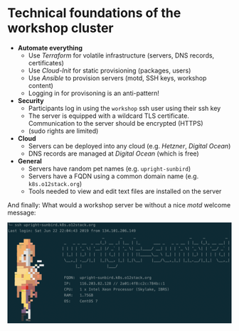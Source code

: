 # Technical foundations of the workshop cluster

* __Automate everything__
  * Use _Terraform_ for volatile infrastructure (servers, DNS records, certificates)
  * Use _Cloud-Init_ for static provisioning (packages, users)
  * Use _Ansible_ to provision servers (motd, SSH keys, workshop content)
  * Logging in for provisoning is an anti-pattern!
* __Security__
  * Participants log in using the `workshop` ssh user using their ssh key
  * The server is equipped with a wildcard TLS certificate. Communication to the server should be encrypted (HTTPS)
  * (sudo rights are limited)
* __Cloud__
  * Servers can be deployed into any cloud (e.g. _Hetzner_, _Digital Ocean_)
  * DNS records are managed at _Digital Ocean_ (which is free)
* __General__
  * Servers have random pet names (e.g. `upright-sunbird`)
  * Servers have a FQDN using a common domain name (e.g. `k8s.o12stack.org`)
  * Tools needed to view and edit text files are installed on the server

And finally: What would a workshop server be without a nice _motd_ welcome message: 
  
![alt](workshop-login.png)

